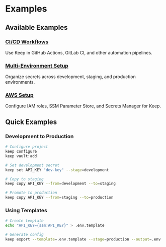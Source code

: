 # Examples

## Available Examples

<!-- Laravel Integration deferred to future release
### [Laravel Integration](./laravel)
Integrate Keep with Laravel applications using the service provider and helper functions.
-->

### [CI/CD Workflows](./ci-cd)
Use Keep in GitHub Actions, GitLab CI, and other automation pipelines.

### [Multi-Environment Setup](./multi-environment)
Organize secrets across development, staging, and production environments.

### [AWS Setup](./aws-setup)
Configure IAM roles, SSM Parameter Store, and Secrets Manager for Keep.

## Quick Examples

### Development to Production
```bash
# Configure project
keep configure
keep vault:add

# Set development secret
keep set API_KEY "dev-key" --stage=development

# Copy to staging
keep copy API_KEY --from=development --to=staging

# Promote to production
keep copy API_KEY --from=staging --to=production
```

### Using Templates
```bash
# Create template
echo "API_KEY={ssm:API_KEY}" > .env.template

# Generate config
keep export --template=.env.template --stage=production --output=.env
```